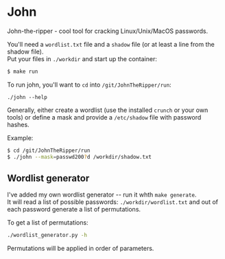 # John
John-the-ripper - cool tool for cracking Linux/Unix/MacOS passwords.

You'll need a `wordlist.txt` file and a `shadow` file (or at least a line from the shadow file).  
Put your files in `./workdir` and start up the container: 
```bash
$ make run
```

To run john, you'll want to `cd` into `/git/JohnTheRipper/run`:

```
./john --help
```

Generally, either create a wordlist (use the installed `crunch` or your own tools) or define a mask and provide a `/etc/shadow` file with password hashes.  

Example:
```bash
$ cd /git/JohnTheRipper/run
$ ./john --mask=passwd200?d /workdir/shadow.txt
```

## Wordlist generator
I've added my own wordlist generator -- run it whth `make generate`.  
It will read a list of possible passwords: `./workdir/wordlist.txt` and out of each password generate 
a list of permutations.  

To get a list of permutations:
```bash
./wordlist_generator.py -h
```
Permutations will be applied in order of parameters.  
